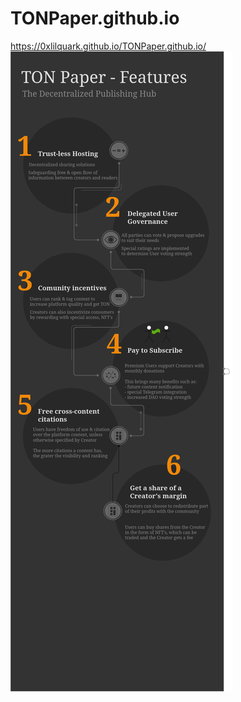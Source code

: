 # TONPaper.github.io
https://0xlilquark.github.io/TONPaper.github.io/
<img src="/TON Paper.jpg" alt="Alt text" title="TON Paper">
